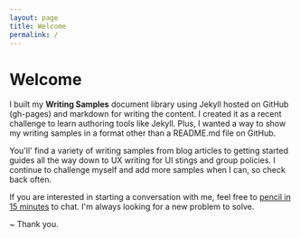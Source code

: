 ```yaml
---
layout: page
title: Welcome
permalink: /
---
```


# Welcome

I built my **Writing Samples** document library using Jekyll hosted on GitHub (gh-pages) and markdown for writing the content. I created it as a recent challenge to learn authoring tools like Jekyll. Plus, I wanted a way to show my writing samples in a format other than a README.md file on GitHub. 

You'll' find a variety of writing samples from blog articles to getting started guides all the way down to UX writing for UI stings and group policies. I continue to challenge myself and add more samples when I can, so check back often.  

If you are interested in starting a conversation with me, feel free to [pencil in 15 minutes](https://calendly.com/pattishort/15min) to chat. I'm always looking for a new problem to solve. 

~ Thank you.


